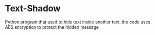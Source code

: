 # Text-Shadow
Python program that used to hide text inside another text. the code uses AES encryption to protect the hidden message
